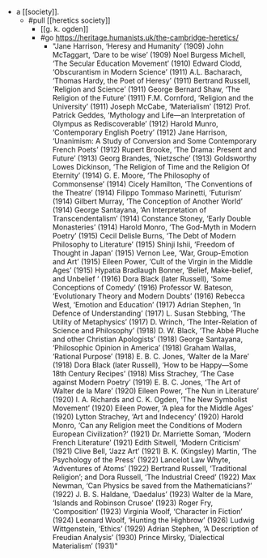 - a [[society]].
	- #pull [[heretics society]]
		- [[g. k. ogden]]
		- #go https://heritage.humanists.uk/the-cambridge-heretics/
			- "Jane Harrison, ‘Heresy and Humanity’ (1909)
			    John McTaggart, ‘Dare to be wise’ (1909)
			    Noel Burgess Michell, ‘The Secular Education Movement’ (1910)
			    Edward Clodd, ‘Obscurantism in Modern Science’ (1911)
			    A.L. Bacharach, ‘Thomas Hardy, the Poet of Heresy’ (1911)
			    Bertrand Russell, ‘Religion and Science’ (1911)
			    George Bernard Shaw, ‘The Religion of the Future’ (1911)
			    F.M. Cornford, ‘Religion and the University’ (1911)
			    Joseph McCabe, ‘Materialism’ (1912)
			    Prof. Patrick Geddes, ‘Mythology and Life—an Interpretation of Olympus as Rediscoverable’ (1912)
			    Harold Munro, ‘Contemporary English Poetry’ (1912)
			    Jane Harrison, ‘Unanimism: A Study of Conversion and Some Contemporary French Poets’ (1912)
			    Rupert Brooke, ‘The Drama: Present and Future’ (1913)
			    Georg Brandes, ‘Nietzsche’ (1913)
			    Goldsworthy Lowes Dickinson, ‘The Religion of Time and the Religion Of Eternity’ (1914)
			    G. E. Moore, ‘The Philosophy of Commonsense’ (1914)
			    Cicely Hamilton, ‘The Conventions of the Theatre’ (1914)
			    Filippo Tommaso Marinetti, ‘Futurism’ (1914)
			    Gilbert Murray, ‘The Conception of Another World’ (1914)
			    George Santayana, ‘An Interpretation of Transcendentalism’ (1914)
			    Constance Stoney, ‘Early Double Monasteries’ (1914)
			    Harold Monro, ‘The God-Myth in Modern Poetry’ (1915)
			    Cecil Delisle Burns, ‘The Debt of Modern Philosophy to Literature’ (1915)
			    Shinji Ishii, ‘Freedom of Thought in Japan’ (1915)
			    Vernon Lee, ‘War, Group-Emotion and Art’ (1915)
			    Eileen Power, ‘Cult of the Virgin in the Middle Ages’ (1915)
			    Hypatia Bradlaugh Bonner, ‘Belief, Make-belief, and Unbelief ‘ (1916)
			    Dora Black (later Russell), ‘Some Conceptions of Comedy’ (1916)
			    Professor W. Bateson, ‘Evolutionary Theory and Modern Doubts’ (1916)
			    Rebecca West, ‘Emotion and Education’ (1917)
			    Adrian Stephen, ‘In Defence of Understanding’ (1917)
			    L. Susan Stebbing, ‘The Utility of Metaphysics’ (1917)
			    D. Wrinch, ‘The Inter-Relation of Science and Philosophy’ (1918)
			    D. W. Black, ‘The Abbé Pluche and other Christian Apologists’ (1918)
			    George Santayana, ‘Philosophic Opinion in America’ (1918)
			    Graham Wallas, ‘Rational Purpose’ (1918)
			    E. B. C. Jones, ‘Walter de la Mare’ (1918)
			    Dora Black (later Russell), ‘How to be Happy—Some 18th Century Recipes’ (1918)
			    Miss Strachey, ‘The Case against Modern Poetry’ (1919)
			    E. B. C. Jones, ‘The Art of Walter de la Mare’ (1920)
			    Eileen Power, ‘The Nun in Literature’ (1920)
			    I. A. Richards and C. K. Ogden, ‘The New Symbolist Movement’ (1920)
			    Eileen Power, ‘A plea for the Middle Ages’ (1920)
			    Lytton Strachey, ‘Art and Indecency’ (1920)
			    Harold Monro, ‘Can any Religion meet the Conditions of Modern European Civilization?’ (1921)
			    Dr. Marriette Soman, ‘Modern French Literature’ (1921)
			    Edith Sitwell, ‘Modern Criticism’ (1921)
			    Clive Bell, ‘Jazz Art’ (1921)
			    B. K. (Kingsley) Martin, ‘The Psychology of the Press’ (1922)
			    Lancelot Law Whyte, ‘Adventures of Atoms’ (1922)
			    Bertrand Russell, ‘Traditional Religion’; and Dora Russell, ‘The Industrial Creed’ (1922)
			    Max Newman, ‘Can Physics be saved from the Mathematicians?’ (1922)
			    J. B. S. Haldane, ‘Daedalus’ (1923)
			    Walter de la Mare, ‘Islands and Robinson Crusoe’ (1923)
			    Roger Fry, ‘Composition’ (1923)
			    Virginia Woolf, ‘Character in Fiction’ (1924)
			    Leonard Woolf, ‘Hunting the Highbrow’ (1926)
			    Ludwig Wittgenstein, ‘Ethics’ (1929)
			    Adrian Stephen, ‘A Description of Freudian Analysis’ (1930)
			    Prince Mirsky, ‘Dialectical Materialism’ (1931)"